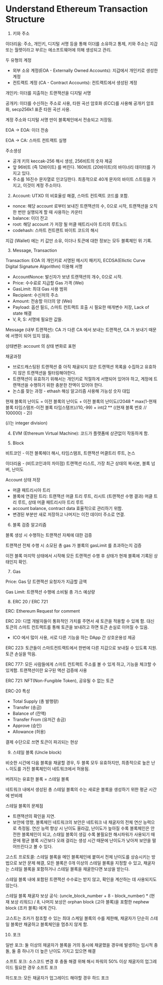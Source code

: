 # Understand Ethereum Transaction Structure

1. 키와 주소

이더리움: 주소, 개인키, 디지털 서명 등을 통해 이더를 소유하고 통제, 키와 주소는 지갑 또는 월렛이라고 부르는 에소프트웨어에 의해 생성되고 관리.

두 유형의 계정
- 외부 소유 계정(EOA - Externally Owned Accounts): 지갑에서 개인키로 생성한 계정
- 컨트랙트 계정 (CA - Contract Accounts): 컨트랙트에서 생성된 계정

개인키: 이더를 지출하는 트랜잭션을 디지털 서명

공개키: 이더를 수신하는 주소로 사용, 타원 곡선 암호화 (ECC)를 사용해 공개키 암호화, secp256k1 표준 타원 곡선 사용.

계정 주소와 디지털 서명 만이 블록체인에서 전송되고 저장됨.

EOA -> EOA: 이더 전송

EOA -> CA: 스마트 컨트랙트 실행

주소생성
- 공개 키의 keccak-256 해시 생성, 256비트의 숫자 제공
- 앞 96비트 (즉 12바이트) 를 버린다. 160비트 (20바이트)의 바이너리 데이터를 가지고 있다.
- 주소를 16진수 문자열로 인코딩한다. 최종적으로 40개 문자의 바이트 스트링을 가지고, 이것이 계정 주소이다.

2. Account: UTXO 의 비효율성 해결, 스마트 컨트랙트 코드를 포함.
- nonce: 해당 account 로부터 보내진 트랜잭션의 수, 0으로 시작, 트랜잭션을 오직 한 번만 실행되게 할 때 사용하는 카운터
- balance: 이더 잔고
- root: 해당 account 가 저장 될 머클 매트리시아 트리의 루트노드
- codehash: 스마트 컨트랜트 바이트 코드의 해시

지갑 (Wallet) 에는 키 값만 소유, 이더나 토큰에 대한 정보는 모두 블록체인 위 기록.

3. Message, Transaction

Transaction: EOA 의 개인키로 서명된 메시지 패키지, ECDSA(Ellictic Curve Digital Signature Algorithm) 이용해 서명
- AccountNonce: 발신자가 보낸 트랜잭션의 개수, 0으로 시작.
- Price: 수수료로 지급할 Gas 가격 (Wei)
- GasLimit: 최대 Gas 사용 범위
- Recipient: 수신처의 주소
- Amount: 전송할 이더의 양 (Wei)
- Payload: 옵션 필드, 스마트 컨트랙트 호출 시 필요한 매개변수 저장, Lack of state 해결
- V, R, S: 서명에 필요한 값들.

Message (내부 트랜잭션): CA 가 다른 CA 에서 보내는 트랜잭션, CA 가 보내기 때문에 서명이 되어 있지 않음.

상태변환: account 의 상태 변화로 표현

채굴과정
- 브로드캐스팅된 트랜잭션 중 아직 채굴되지 않은 트랜잭션 목록을 수집하고 유효하지 않은 트랜잭션을 필터링해야한다.
- 트랜잭션이 유효하기 위해서는 개인키로 적절하게 서명되어 있어야 하고, 계정에 트랜잭션을 수행하기 위한 충분한 잔액이 있어야 한다.
- 논스를 찾는 과정 - ethash 해싱 알고리즘 사용해 가능성 숫자 대입

현재 블록의 난이도 = 이전 블록의 난이도 + 이전 블록의 난이도//2048 * max(1-현재 블록 타임스탬프-이전 블록 타임스탬프)//10,-99) + int(2 ** ((현재 블록 번호 // 100000) - 2))

(//는 integer division)

4. EVM (Ethereum Virtual Machine): 코드가 플랫폼에 상관없이 작동하게 함.

5. Block

비트코인 - 이전 블록헤더 해시, 타임스탬프, 트랜잭션 머클트리 루트, 논스

이더리움 - (비트코인과의 차이점) 트랜잭션 리스트, 가장 최근 상태의 복사본, 블록 넘버, 난이도

Account 상태 저장 
- 머클 패트리시아 트리
- 블록에 연결된 트리: 트랜잭션 머클 트리 루트, 리시트 (트랜잭션 수행 결과) 머클 트리 루트, 상태 머클 패트리시아 트리 루트
- account balance, contract data 효율적으로 관리하기 위함.
- 변경된 부분만 새로 저장하고 나머지는 이전 데이터 주소로 연결.

6. 블록 검증 알고리즘

블록 생성 시 수행하는 트랜잭션 자체에 대한 검증

트랜잭션 전체 수행 시 소모된 총 gas 가 블록의 gasLimit 를 초과하는지 검증

이전 블록 마지막 상태에서 시작해 모든 트랜잭션 수행 후 상태가 현재 블록에 기록된 상태인지 확인.

7. Gas

Price: Gas 당 트랜잭션 요청자가 지급할 금액

Gas Limit: 트랜잭션 수행에 소비될 총 가스 예상량

8. ERC 20 / ERC 721

ERC: Ethereum Request for comment

ERC 20: 디앱 개발자들이 통화적인 가치를 주면서 새 토큰을 적용할 수 있께 함. 대신 토큰의 스마트 컨트랙트를 통해 토큰을 보내려고 하면 토큰 손실로 이어질 수 있음.
- ICO 에서 많이 사용, 서로 다른 기능을 하는 DApp 간 상호운용성 제공

ERC 223: 토큰들이 스마트컨트랙트에서 한번에 다른 지갑으로 보내질 수 있도록 지원. 토큰 손실을 막음.

ERC 777: 모든 사람들에게 스마트 컨트랙트 주소를 볼 수 있게 하고, 기능을 체크할 수 있게함. 트랜잭션이란 요구된 액션 검증에 사용

ERC 721: NFT(Non-Fungible Token), 공유될 수 없는 토큰

ERC-20 특성
- Total Supply (총 발행량)
- Transfer (송금)
- Balance of (잔액)
- Transfer From (유저간 송금)
- Approve (승인)
- Allowance (허용)

결제 수단으로 쓰면 토큰이 파괴되는 현상

9. 스테일 블록 (Uncle block)

비슷한 시간에 다음 블록을 채굴할 경우, 두 블록 모두 유효하지만, 최종적으로 높은 난ㄴ이도를 가진 블록체인이 네트워크에서 허용됨.

버려지는 유효한 블록 = 스테일 블록

네트워크 내에서 생성된 총 스테일 블록의 수는 새로운 블록을 생성하기 위한 평균 시간에 반비례

스테일 블록의 문제점
- 트랜잭션의 확인을 지연.
- 보안에 영향, 블록체인 네트워크의 보안은 네트워크 내 채굴자의 전체 연산 능력으로 측정됨. 연산 능력 향상 시 난이도 올라감, 난이도가 높아질 수록 블록체인은 안전한 블록체인이 되고, 스태일 블록이 생길 수록 불필요한 해시파워가 사용되기 때문에 평균 블록 시간보다 오래 걸리는 생성 시간 때문에 난이도가 낮아져 보안을 떨어뜨린다고 볼 수 있다.

고스트 프로토콜: 스테일 블록을 메인 블록체인에 붙여서 전체 난이도를 상승시키는 방법으로 보안 문제 해결, 모든 블록은 0개 이상의 스테일 블록을 지정할 수 있고, 채굴자는 스테일 블록을 포함하거나 스테일 블록을 채굴한다면 보상을 받는다.

스테일 블록 내에 포함된 트랜잭션 수수료는 받지 않고, 확인을 계산하는 데 사용되지도 않는다.

스테일 블록 채굴자 보상 공식: (uncle_block_number + 8 - block_number) * (현재 보상 리워드) / 8, 나머지 보상은 orphan block (고아 블록)을 포함한 nephew block (조카 블록) 에게 간다.

고스트는 조카가 참조할 수 있는 최대 스케일 블록의 수를 제한해, 채굴자가 단순히 스테일 블록만 채굴하고 블록체인을 멈추지 않게 함.

10. 포크

일반 포크: 둘 이상의 채굴자가 블록을 거의 동시에 채굴했을 경우에 발생하는 임시적 충돌, 둘 중 하나가 더 높은 난이도 가지고 있으면 해결

소프트 포크: 소스코드 변경 후 충돌 해결 위해 해시 파워의 50% 이상 채굴자의 업그레이드 필요한 경우 소프트 포크

하드포크: 모든 채굴자가 업그레이드 해야할 경우 하드 포크

 